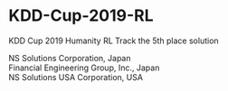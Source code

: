 # KDD-Cup-2019-RL
KDD Cup 2019 Humanity RL Track the 5th place solution

NS Solutions Corporation, Japan  
Financial Engineering Group, Inc., Japan   
NS Solutions USA Corporation, USA  
